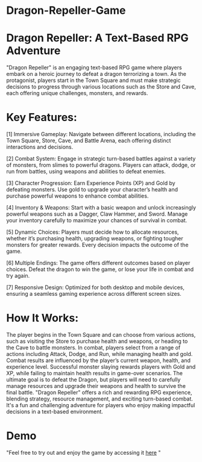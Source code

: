 # Dragon-Repeller-Game
# Dragon Repeller: A Text-Based RPG Adventure

"Dragon Repeller" is an engaging text-based RPG game where players embark on a heroic journey to defeat a dragon terrorizing a town. As the protagonist, players start in the Town Square and must make strategic decisions to progress through various locations such as the Store and Cave, each offering unique challenges, monsters, and rewards.

# Key Features:
[1] Immersive Gameplay: Navigate between different locations, including the Town Square, Store, Cave, and Battle Arena, each offering distinct interactions and decisions.

[2] Combat System: Engage in strategic turn-based battles against a variety of monsters, from slimes to powerful dragons. Players can attack, dodge, or run from battles, using weapons and abilities to defeat enemies.

[3] Character Progression: Earn Experience Points (XP) and Gold by defeating monsters. Use gold to upgrade your character’s health and purchase powerful weapons to enhance combat abilities.

[4] Inventory & Weapons: Start with a basic weapon and unlock increasingly powerful weapons such as a Dagger, Claw Hammer, and Sword. Manage your inventory carefully to maximize your chances of survival in combat.

[5] Dynamic Choices: Players must decide how to allocate resources, whether it’s purchasing health, upgrading weapons, or fighting tougher monsters for greater rewards. Every decision impacts the outcome of the game.

[6] Multiple Endings: The game offers different outcomes based on player choices. Defeat the dragon to win the game, or lose your life in combat and try again.

[7] Responsive Design: Optimized for both desktop and mobile devices, ensuring a seamless gaming experience across different screen sizes.

# How It Works:
The player begins in the Town Square and can choose from various actions, such as visiting the Store to purchase health and weapons, or heading to the Cave to battle monsters.
In combat, players select from a range of actions including Attack, Dodge, and Run, while managing health and gold. Combat results are influenced by the player’s current weapon, health, and experience level.
Successful monster slaying rewards players with Gold and XP, while failing to maintain health results in game-over scenarios.
The ultimate goal is to defeat the Dragon, but players will need to carefully manage resources and upgrade their weapons and health to survive the final battle.
"Dragon Repeller" offers a rich and rewarding RPG experience, blending strategy, resource management, and exciting turn-based combat. It's a fun and challenging adventure for players who enjoy making impactful decisions in a text-based environment.


# Demo

"Feel free to try out and enjoy the game by accessing it [here](https://reemabdelkader.github.io/Dragon-Repeller-Game/) "
